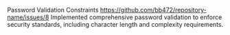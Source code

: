 Password Validation Constraints
https://github.com/bb472/repository-name/issues/8
Implemented comprehensive password validation to enforce security standards, including character length and complexity requirements.
